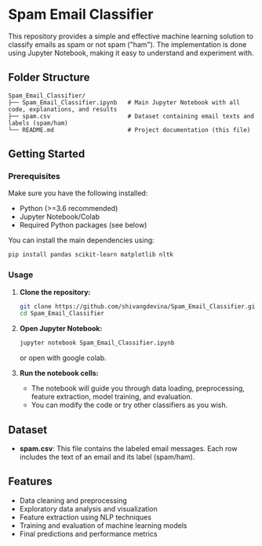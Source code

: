 # Spam Email Classifier

This repository provides a simple and effective machine learning solution to classify emails as spam or not spam ("ham"). The implementation is done using Jupyter Notebook, making it easy to understand and experiment with.

## Folder Structure

```
Spam_Email_Classifier/
├── Spam_Email_Classifier.ipynb   # Main Jupyter Notebook with all code, explanations, and results
├── spam.csv                      # Dataset containing email texts and labels (spam/ham)
└── README.md                     # Project documentation (this file)
```

## Getting Started

### Prerequisites

Make sure you have the following installed:
- Python (>=3.6 recommended)
- Jupyter Notebook/Colab
- Required Python packages (see below)

You can install the main dependencies using:
```bash
pip install pandas scikit-learn matplotlib nltk
```

### Usage

1. **Clone the repository:**
    ```bash
    git clone https://github.com/shivangdevina/Spam_Email_Classifier.git
    cd Spam_Email_Classifier
    ```

2. **Open Jupyter Notebook:**
    ```bash
    jupyter notebook Spam_Email_Classifier.ipynb
    ```

    or open with google colab.

3. **Run the notebook cells:**
    - The notebook will guide you through data loading, preprocessing, feature extraction, model training, and evaluation.
    - You can modify the code or try other classifiers as you wish.

## Dataset

- **spam.csv**: This file contains the labeled email messages. Each row includes the text of an email and its label (spam/ham).

## Features

- Data cleaning and preprocessing
- Exploratory data analysis and visualization
- Feature extraction using NLP techniques
- Training and evaluation of machine learning models
- Final predictions and performance metrics
